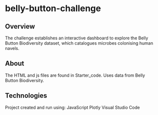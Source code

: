 # belly-button-challenge
## Overview
The challenge establishes an interactive dashboard to explore the Belly Button Biodiversity dataset, which catalogues microbes colonising human navels.

## About
The HTML and js files are found in Starter_code. Uses data from Belly Button Biodiversity.

## Technologies
Project created and run using:
JavaScript 
Plotly 
Visual Studio Code 



